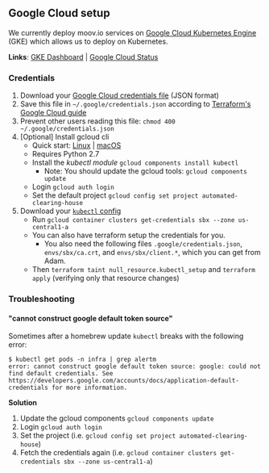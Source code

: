 ## Google Cloud setup

We currently deploy moov.io services on [Google Cloud Kubernetes Engine](https://console.cloud.google.com/apis/credentials/serviceaccountkey?project=automated-clearing-house) (GKE) which allows us to deploy on Kubernetes.

**Links**: [GKE Dashboard](https://console.cloud.google.com/kubernetes/list) | [Google Cloud Status](https://status.cloud.google.com/)

### Credentials

1. Download your [Google Cloud credentials file](https://console.cloud.google.com/apis/credentials/serviceaccountkey) (JSON format)
1. Save this file in `~/.google/credentials.json` according to [Terraform's Google Cloud guide](https://www.terraform.io/docs/providers/google/index.html#configuration-reference)
  1. Prevent other users reading this file: `chmod 400 ~/.google/credentials.json`
1. [Optional] Install gcloud cli
   - Quick start: [Linux](https://cloud.google.com/sdk/docs/quickstart-linux) | [macOS](https://cloud.google.com/sdk/docs/quickstart-macos)
   - Requires Python 2.7
   - Install the *kubectl module* `gcloud components install kubectl`
     - Note: You should update the gcloud tools: `gcloud components update`
   - Login `gcloud auth login`
   - Set the default project `gcloud config set project automated-clearing-house`
1. Download your [`kubectl` config](https://console.cloud.google.com/kubernetes/list)
   - Run `gcloud container clusters get-credentials sbx --zone us-central1-a`
   - You can also have terraform setup the credentials for you.
     - You also need the following files `.google/credentials.json`, `envs/sbx/ca.crt`, and `envs/sbx/client.*`, which you can get from Adam.
   - Then `terraform taint null_resource.kubectl_setup` and `terraform apply` (verifying only that resource changes)

### Troubleshooting

#### "cannot construct google default token source"

Sometimes after a homebrew update `kubectl` breaks with the following error:

```
$ kubectl get pods -n infra | grep alertm
error: cannot construct google default token source: google: could not find default credentials. See https://developers.google.com/accounts/docs/application-default-credentials for more information.
```

**Solution**

1. Update the gcloud components `gcloud components update`
1. Login `gcloud auth login`
1. Set the project (i.e. `gcloud config set project automated-clearing-house`)
1. Fetch the credentials again (i.e. `gcloud container clusters get-credentials sbx --zone us-central1-a`)
